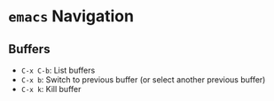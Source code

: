 # `emacs` Navigation

## Buffers

- `C-x C-b`: List buffers 
- `C-x b`: Switch to previous buffer (or select another previous buffer)
- `C-x k`: Kill buffer
